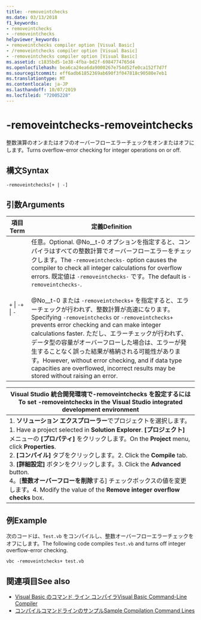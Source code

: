 ```yaml
---
title: -removeintchecks
ms.date: 03/13/2018
f1_keywords:
- removeintchecks
- -removeintchecks
helpviewer_keywords:
- removeintchecks compiler option [Visual Basic]
- /removeintchecks compiler option [Visual Basic]
- -removeintchecks compiler option [Visual Basic]
ms.assetid: c1835bd5-1e38-4fba-bd2f-6984774765d4
ms.openlocfilehash: bea6ca24ea6da9000267e754d52fe0ca152f7d7f
ms.sourcegitcommit: eff6adb61852369ab690f3f047818c90580e7eb1
ms.translationtype: MT
ms.contentlocale: ja-JP
ms.lasthandoff: 10/07/2019
ms.locfileid: "72005228"
---
```

# <a name="-removeintchecks"></a><span data-ttu-id="0c0ff-102">-removeintchecks</span><span class="sxs-lookup"><span data-stu-id="0c0ff-102">-removeintchecks</span></span>
<span data-ttu-id="0c0ff-103">整数演算のオンまたはオフのオーバーフローエラーチェックをオンまたはオフにします。</span><span class="sxs-lookup"><span data-stu-id="0c0ff-103">Turns overflow-error checking for integer operations on or off.</span></span>  
  
## <a name="syntax"></a><span data-ttu-id="0c0ff-104">構文</span><span class="sxs-lookup"><span data-stu-id="0c0ff-104">Syntax</span></span>  
  
```console  
-removeintchecks[+ | -]  
```  
  
## <a name="arguments"></a><span data-ttu-id="0c0ff-105">引数</span><span class="sxs-lookup"><span data-stu-id="0c0ff-105">Arguments</span></span>  
  
|<span data-ttu-id="0c0ff-106">項目</span><span class="sxs-lookup"><span data-stu-id="0c0ff-106">Term</span></span>|<span data-ttu-id="0c0ff-107">定義</span><span class="sxs-lookup"><span data-stu-id="0c0ff-107">Definition</span></span>|  
|---|---|  
|<span data-ttu-id="0c0ff-108">`+` &#124; `-`</span><span class="sxs-lookup"><span data-stu-id="0c0ff-108">`+` &#124; `-`</span></span>|<span data-ttu-id="0c0ff-109">任意。</span><span class="sxs-lookup"><span data-stu-id="0c0ff-109">Optional.</span></span> <span data-ttu-id="0c0ff-110">@No__t-0 オプションを指定すると、コンパイラはすべての整数計算でオーバーフローエラーをチェックします。</span><span class="sxs-lookup"><span data-stu-id="0c0ff-110">The `-removeintchecks-` option causes the compiler to check all integer calculations for overflow errors.</span></span> <span data-ttu-id="0c0ff-111">既定値は `-removeintchecks-` です。</span><span class="sxs-lookup"><span data-stu-id="0c0ff-111">The default is `-removeintchecks-`.</span></span><br /><br /> <span data-ttu-id="0c0ff-112">@No__t-0 または `-removeintchecks+` を指定すると、エラーチェックが行われず、整数計算が高速になります。</span><span class="sxs-lookup"><span data-stu-id="0c0ff-112">Specifying `-removeintchecks` or `-removeintchecks+` prevents error checking and can make integer calculations faster.</span></span> <span data-ttu-id="0c0ff-113">ただし、エラーチェックが行われず、データ型の容量がオーバーフローした場合は、エラーが発生することなく誤った結果が格納される可能性があります。</span><span class="sxs-lookup"><span data-stu-id="0c0ff-113">However, without error checking, and if data type capacities are overflowed, incorrect results may be stored without raising an error.</span></span>|  
  
|<span data-ttu-id="0c0ff-114">Visual Studio 統合開発環境で-removeintchecks を設定するには</span><span class="sxs-lookup"><span data-stu-id="0c0ff-114">To set -removeintchecks in the Visual Studio integrated development environment</span></span>|  
|---|  
|<span data-ttu-id="0c0ff-115">1. **ソリューション エクスプローラー**でプロジェクトを選択します。</span><span class="sxs-lookup"><span data-stu-id="0c0ff-115">1.  Have a project selected in **Solution Explorer**.</span></span> <span data-ttu-id="0c0ff-116">**[プロジェクト]** メニューの **[プロパティ]** をクリックします。</span><span class="sxs-lookup"><span data-stu-id="0c0ff-116">On the **Project** menu, click **Properties**.</span></span> <br /><span data-ttu-id="0c0ff-117">2. **[コンパイル]** タブをクリックします。</span><span class="sxs-lookup"><span data-stu-id="0c0ff-117">2.  Click the **Compile** tab.</span></span><br /><span data-ttu-id="0c0ff-118">3. **[詳細設定]** ボタンをクリックします。</span><span class="sxs-lookup"><span data-stu-id="0c0ff-118">3.  Click the **Advanced** button.</span></span><br /><span data-ttu-id="0c0ff-119">4。[**整数オーバーフローを削除**する] チェックボックスの値を変更します。</span><span class="sxs-lookup"><span data-stu-id="0c0ff-119">4.  Modify the value of the **Remove integer overflow checks** box.</span></span>|  
  
## <a name="example"></a><span data-ttu-id="0c0ff-120">例</span><span class="sxs-lookup"><span data-stu-id="0c0ff-120">Example</span></span>  
 <span data-ttu-id="0c0ff-121">次のコードは、`Test.vb` をコンパイルし、整数オーバーフローエラーチェックをオフにします。</span><span class="sxs-lookup"><span data-stu-id="0c0ff-121">The following code compiles `Test.vb` and turns off integer overflow-error checking.</span></span>  
  
```console
vbc -removeintchecks+ test.vb  
```  
  
## <a name="see-also"></a><span data-ttu-id="0c0ff-122">関連項目</span><span class="sxs-lookup"><span data-stu-id="0c0ff-122">See also</span></span>

- [<span data-ttu-id="0c0ff-123">Visual Basic のコマンド ライン コンパイラ</span><span class="sxs-lookup"><span data-stu-id="0c0ff-123">Visual Basic Command-Line Compiler</span></span>](../../../visual-basic/reference/command-line-compiler/index.md)
- [<span data-ttu-id="0c0ff-124">コンパイルコマンドラインのサンプル</span><span class="sxs-lookup"><span data-stu-id="0c0ff-124">Sample Compilation Command Lines</span></span>](../../../visual-basic/reference/command-line-compiler/sample-compilation-command-lines.md)
